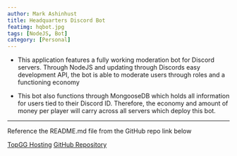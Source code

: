 ```yaml
---
author: Mark Ashinhust  
title: Headquarters Discord Bot 
featimg: hqbot.jpg
tags: [NodeJS, Bot]
category: [Personal]
---
```


* This application features a fully working moderation bot for Discord servers. Through NodeJS and updating through Discords easy development API, the bot is able to moderate users through roles and a functioning economy  

* This bot also functions through MongooseDB which holds all information for users tied to their Discord ID. Therefore, the economy and amount of money per player will carry across all servers which deploy this bot. 

---

Reference the README.md file from the GitHub repo link below

[TopGG Hosting](https://top.gg/bot/763572136840790047)
[GitHub Repository](https://github.com/Markay12/headquartersDiscordBot)